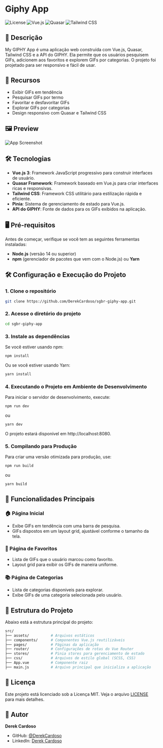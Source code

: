 # Giphy App

![License](https://img.shields.io/badge/license-MIT-blue.svg)
![Vue.js](https://img.shields.io/badge/vue.js-3.x-brightgreen.svg)
![Quasar](https://img.shields.io/badge/quasar-2.x-green.svg)
![Tailwind CSS](https://img.shields.io/badge/tailwindcss-3.x-blue.svg)

## 📝 Descrição

My GIPHY App é uma aplicação web construída com Vue.js, Quasar, Tailwind CSS e a API do GIPHY. Ela permite que os usuários pesquisem GIFs, adicionem aos favoritos e explorem GIFs por categorias. O projeto foi projetado para ser responsivo e fácil de usar.

## 🚀 Recursos

- Exibir GIFs em tendência
- Pesquisar GIFs por termo
- Favoritar e desfavoritar GIFs
- Explorar GIFs por categorias
- Design responsivo com Quasar e Tailwind CSS

## 🖼️ Preview

![App Screenshot](./screenshot.png)

## 🛠️ Tecnologias

- **Vue.js 3**: Framework JavaScript progressivo para construir interfaces de usuário.
- **Quasar Framework**: Framework baseado em Vue.js para criar interfaces ricas e responsivas.
- **Tailwind CSS**: Framework CSS utilitário para estilização rápida e eficiente.
- **Pinia**: Sistema de gerenciamento de estado para Vue.js.
- **API do GIPHY**: Fonte de dados para os GIFs exibidos na aplicação.

## 🖥️ Pré-requisitos

Antes de começar, verifique se você tem as seguintes ferramentas instaladas:

- **Node.js** (versão 14 ou superior)
- **npm** (gerenciador de pacotes que vem com o Node.js) ou **Yarn**

## 🛠️ Configuração e Execução do Projeto

### 1. Clone o repositório

```bash
git clone https://github.com/DerekCardoso/sgbr-giphy-app.git
```

### 2. Acesse o diretório do projeto

```bash
cd sgbr-giphy-app
```

### 3. Instale as dependências

Se você estiver usando npm:

```bash
npm install
```

Ou se você estiver usando Yarn:

```bash
yarn install
```

### 4. Executando o Projeto em Ambiente de Desenvolvimento

Para iniciar o servidor de desenvolvimento, execute:

```bash
npm run dev
```

ou

```bash
yarn dev
```

O projeto estará disponível em http://localhost:8080.

### 5. Compilando para Produção

Para criar uma versão otimizada para produção, use:

```bash
npm run build
```

ou

```bash
yarn build
```

## 🚀 Funcionalidades Principais

### 🏠 Página Inicial

- Exibe GIFs em tendência com uma barra de pesquisa.
- GIFs dispostos em um layout grid, ajustável conforme o tamanho da tela.

### 🌟 Página de Favoritos

- Lista de GIFs que o usuário marcou como favorito.
- Layout grid para exibir os GIFs de maneira uniforme.

### 📚 Página de Categorias

- Lista de categorias disponíveis para explorar.
- Exibe GIFs de uma categoria selecionada pelo usuário.

## 📂 Estrutura do Projeto

Abaixo está a estrutura principal do projeto:

```bash
src/
├── assets/          # Arquivos estáticos
├── components/      # Componentes Vue.js reutilizáveis
├── pages/           # Páginas da aplicação
├── router/          # Configurações de rotas do Vue Router
├── stores/          # Pinia stores para gerenciamento de estado
├── css/             # Arquivos de estilo global (SCSS, CSS)
├── App.vue          # Componente raiz
├── main.js          # Arquivo principal que inicializa a aplicação
```

## 📜 Licença

Este projeto está licenciado sob a Licença MIT. Veja o arquivo [LICENSE](./LICENSE) para mais detalhes.

## 👤 Autor

**Derek Cardoso**

- GitHub: [@DerekCardoso](https://github.com/DerekCardoso)
- LinkedIn: [Derek Cardoso](https://www.linkedin.com/in/derek-cardoso)
